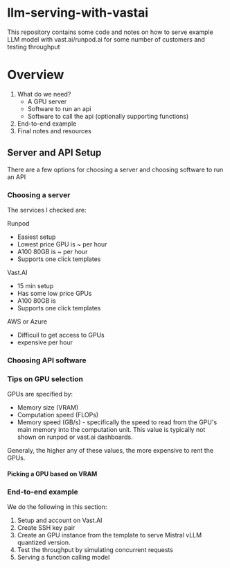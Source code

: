 # llm-serving-with-vastai
This repository contains some code and notes on how to serve example LLM model with vast.ai/runpod.ai for some number of customers and testing throughput

# Overview
1. What do we need?
   + A GPU server
   + Software to run an api
   + Software to call the api (optionally supporting functions)
2. End-to-end example
3. Final notes and resources


## Server and API Setup
There are a few options for choosing a server and choosing software to run an API

### Choosing a server
The services I checked are:

Runpod
+ Easiest setup
+ Lowest price GPU is ~ per hour
+ A100 80GB is ~ per hour
+ Supports one click templates

Vast.AI
+ 15 min setup
+ Has some low price GPUs
+ A100 80GB is
+ Supports one click templates

AWS or Azure
+ Difficuil to get access to GPUs
+ expensive per hour

### Choosing API software

### Tips on GPU selection
GPUs are specified by:
+ Memory size (VRAM)
+ Computation speed (FLOPs)
+ Memory speed (GB/s) - specifically the speed to read from the GPU's main memory into the computation unit. This value is typically not shown on runpod or vast.ai dashboards.

Generaly, the higher any of these values, the more expensive to rent the GPUs.

#### Picking a GPU based on VRAM

    
### End-to-end example
We do the following in this section:
1. Setup and account on Vast.AI
2. Create SSH key pair
3. Create an GPU instance from the template to serve Mistral vLLM quantized version.
4. Test the throughput by simulating concurrent requests
5. Serving a function calling model

